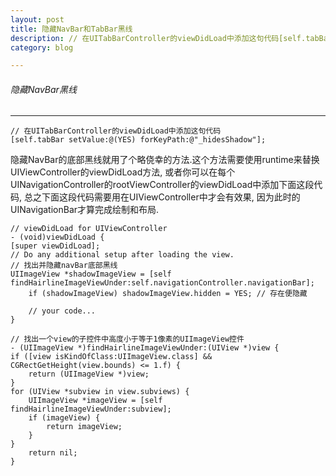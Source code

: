 ```yaml
---
layout: post
title: 隐藏NavBar和TabBar黑线
description: // 在UITabBarController的viewDidLoad中添加这句代码[self.tabBar setValue:@(YES) forKeyPath:@"_hidesShadow"];
category: blog

---
```

###### 隐藏NavBar黑线
___
    // 在UITabBarController的viewDidLoad中添加这句代码
    [self.tabBar setValue:@(YES) forKeyPath:@"_hidesShadow"];

隐藏NavBar的底部黑线就用了个略侥幸的方法.这个方法需要使用runtime来替换UIViewController的viewDidLoad方法, 或者你可以在每个UINavigationController的rootViewController的viewDidLoad中添加下面这段代码, 总之下面这段代码需要用在UIViewController中才会有效果, 因为此时的UINavigationBar才算完成绘制和布局.

    // viewDidLoad for UIViewController
    - (void)viewDidLoad {
    [super viewDidLoad];
    // Do any additional setup after loading the view.
    // 找出并隐藏navBar底部黑线
    UIImageView *shadowImageView = [self findHairlineImageViewUnder:self.navigationController.navigationBar];
        if (shadowImageView) shadowImageView.hidden = YES; // 存在便隐藏

        // your code...
    }

    // 找出一个view的子控件中高度小于等于1像素的UIImageView控件
    - (UIImageView *)findHairlineImageViewUnder:(UIView *)view {
    if ([view isKindOfClass:UIImageView.class] && CGRectGetHeight(view.bounds) <= 1.f) {
        return (UIImageView *)view;
    }
    for (UIView *subview in view.subviews) {
        UIImageView *imageView = [self findHairlineImageViewUnder:subview];
        if (imageView) {
            return imageView;
        }
    }
        return nil;
    }



